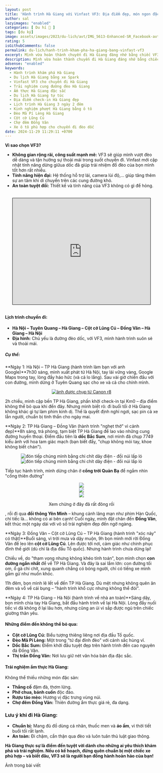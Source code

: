 ```yaml
---
layout: post
title: 'Hành trình Hà Giang với Vinfast VF3: Địa điểm đẹp, món ngon đặc sắc!'
author: sal
lazyimages: "enabled"
categories: [ Du hí 🛫 ]
tags: [du ký]
image: assets/images/2023/du-lich/avt/IMG_5613-Enhanced-SR_Facebook-avt.webp
rating: 5
isGithubComments: false
permalink: du-lich/hanh-trinh-kham-pha-ha-giang-bang-vinfast-vf3
excerpt: Mình vừa hoàn thành chuyến đi Hà Giang đáng nhớ bằng chiếc VF3 nhỏ gọn nhưng đầy kiên cường. Tuy nhiên, qua những cung đường đèo dốc ngoạn mục, mình nhận ra rằng nếu có cơ hội, **Vinfast VF3** sẽ là lựa chọn lý tưởng hơn cho những hành trình dài ngày.
description: Mình vừa hoàn thành chuyến đi Hà Giang đáng nhớ bằng chiếc VF3 nhỏ gọn nhưng đầy kiên cường. Tuy nhiên, qua những cung đường đèo dốc ngoạn mục, mình nhận ra rằng nếu có cơ hội, **Vinfast VF3** sẽ là lựa chọn lý tưởng hơn cho những hành trình dài ngày.
adsense: "enabled"
keywords:
  - Hành trình khám phá Hà Giang
  - Du lịch Hà Giang bằng xe Spark
  - Vinfast VF3 cho chuyến đi Hà Giang
  - Trải nghiệm cung đường đèo Hà Giang
  - Ẩm thực Hà Giang đặc sắc
  - Du lịch Hà Giang tự túc
  - Địa điểm check-in Hà Giang đẹp
  - Lịch trình Hà Giang 3 ngày 2 đêm
  - Kinh nghiệm phượt Hà Giang bằng ô tô
  - Đèo Mã Pí Lèng Hà Giang
  - Cột cờ Lũng Cú
  - Chợ đêm Đồng Văn
  - Xe ô tô phù hợp cho chuyến đi đèo dốc
date: 2024-11-29 11:29:11 +0700
---
```


**Vì sao chọn VF3?**

*   **Không gian rộng rãi, công suất mạnh mẽ:** VF3 sẽ giúp mình vượt đèo dễ dàng và tận hưởng sự thoải mái trong suốt chuyến đi. Vinfast mới cập nhật tính năng dừng giữua dốc đã giúp trải nhiệm đổ đèo của bọn mình tốt hơn rất nhiều.
*   **Tính năng hiện đại:** Hệ thống hỗ trợ lái, camera lùi độ,... giúp tăng thêm sự an tâm khi di chuyển trên các cung đường khó.
*   **An toàn tuyệt đối:** Thiết kế và tính năng của VF3 không có gì để hỏng.

<div class="content" style="text-align:center; max-width: 100%;">
<iframe src="https://www.google.com/maps/d/u/1/embed?mid=1UgCSaY5x6Tij7AihJw4THMvr8POSxMs&ehbc=2E312F" style="  display: block;
  width: 90%;
  max-width: 60rem;
  height: 25em;
  margin: 2rem auto;
  border: 1px solid black;"></iframe></div>

#### **Lịch trình chuyến đi:**

*   **Hà Nội – Tuyên Quang – Hà Giang – Cột cờ Lũng Cú – Đồng Văn – Hà Giang – Hà Nội**
*   **Địa hình:** Chủ yếu là đường đèo dốc, với VF3, mình hành trình suôn sẻ và thoải mái.

##### Cụ thể:

**Ngày 1: Hà Nội – TP Hà Giang (hành trình làm bạn với anh Google)**7h30 sáng, mình xuất phát từ Hà Nội, tay lái vững vàng, Google Maps trong tay, lòng đầy háo hức (và cả lo lắng). Sau vài giờ chiến đấu với con đường, mình dừng ở Tuyên Quang sạc cho xe và cả cho chính mình.

<div class="content" style="text-align:center; ">
<a href="https://i.imgur.com/LEaf7t5"><img loading="lazy" src="https://lh3.googleusercontent.com/pw/AP1GczPtLYRmvbG6GHRVyuKj_X8ALTLdGYH3LO256zVub3RjPPRW6T41ycU7gCsFxOiyEWLEnrjClLmkx_p38v745yQMrhsnUuz0kCKD-3fFIS3hUPZb7__P1CjlRK0QUR6sgbK9HxAzNaIIWflukA3k13_zJg=w688-h917-s-no-gm?authuser=0" title="source: imgur.com" alt="ảnh được chụp từ Canon r8"></a></div>

2h chiều, mình cập bến TP Hà Giang, phấn khởi check-in tại Km0 – địa điểm không thể bỏ qua khi đến đây. Nhưng mình biết rõ: đi buổi tối ở Hà Giang không khác gì tự làm phim kinh dị. Thế là quyết định nghỉ ngơi, sạc pin cả xe lẫn người, chuẩn bị tinh thần cho ngày mai.

**Ngày 2: TP Hà Giang – Đồng Văn (hành trình "nghẹt thở" vì cảnh đẹp)**8h sáng, trả phòng, tạm biệt TP Hà Giang để lao vào những cung đường huyền thoại. Điểm đầu tiên là **dốc Bắc Sum**, nơi mình đã chụp 7749 kiểu ảnh với hoa tam giác mạch (bạn biết đấy, "chụp không mỏi tay, khoe không biết chán").

<div class="content" style="text-align:center; ">
<img loading="lazy" src="https://i.imgur.com/LEaf7t5.png" title="source: imgur.com" alt="đón tiếp chúng mình bằng chi chít dây điện - đồi núi lấp ló"><br><img loading="lazy" src="https://imgur.com/fEGPPDb.png" title="source: imgur.com" alt="đón tiếp chúng mình bằng chi chít dây điện - đồi núi lấp ló"></div>

Tiếp tục hành trình, mình dừng chân ở **cổng trời Quản Bạ** để ngắm nhìn "cổng thiên đường"

<div class="content" style="text-align:center; ">
<img loading="lazy" src="https://i.imgur.com/SPMVX8B.png" ><br><img loading="lazy" src="https://i.imgur.com/kSgDyEE.png" ><br><img loading="lazy" src="https://i.imgur.com/TXiEZ20.png" ><br><p>Xem chừng ở đây đã rất đông rồi</p></div>

, rồi đi qua **đồi thông Yên Minh** – khung cảnh lãng mạn như phim Hàn Quốc, chỉ tiếc là... không có ai bên cạnh! Cuối ngày, mình đặt chân đến **Đồng Văn**, kết thúc một ngày dài với vô số trải nghiệm đẹp đến ngỡ ngàng.

**Ngày 3: Đồng Văn – Cột cờ Lũng Cú – TP Hà Giang (hành trình "xóc nảy" có thật)**Buổi sáng, vì trời mưa và dậy muộn, 9h bọn mình mới rời Đồng Văn để leo lên **cột cờ Lũng Cú**. Lên được tới nơi, cảm giác như chinh phục đỉnh thế giới (dù chỉ là địa đầu Tổ quốc). Nhưng hành trình chưa dừng lại!

Chiều về, do "tham vọng nhưng không khéo tính toán", bọn mình chọn **con đường ngắn nhất** để về TP Hà Giang. Và đây là sai lầm lớn: con đường tối om, ổ gà chi chít, xung quanh chẳng có bóng người, chỉ có tiếng xe mình gầm gừ như muốn khóc.

11h đêm, bọn mình lê lết về đến TP Hà Giang. Dù mệt nhưng không quên ăn đêm và vỗ về cái bụng – "hành trình khổ cực nhưng không thể đói".

**Ngày 4: TP Hà Giang – Hà Nội (hành trình về nhà an toàn)**Sáng dậy, bọn mình chia tay Hà Giang, bắt đầu hành trình về lại Hà Nội. Lòng đầy nuối tiếc vì đã không ở lại lâu hơn, nhưng cũng an ủi vì sắp được ngủ trên chiếc giường thân yêu.

<script src="https://cdn.jsdelivr.net/npm/publicalbum@latest/embed-ui.min.js" async></script>
<div class="pa-gallery-player-widget" style="width:100%; height:480px; display:none;"
  data-link="https://photos.app.goo.gl/FzWR35L21MSvKW6H8"
  data-title="Vf3 dự hí"
  data-description="155 new items added to shared album">
  <object data="https://lh3.googleusercontent.com/pw/AP1GczOK0t3Nbe14iB_1n7jiIEZTVRb6UtHChlPttF5T2MzwX9IHU3__4GCwb8BVxd-itJhlnift0Vw2utERUp4h28_QEsXLRCk1O8guBPZgcKRp21BD4zdW=w1920-h1080"></object>
  <object data="https://lh3.googleusercontent.com/pw/AP1GczPnZAFIOYNXsoUOTk1dHoe5nbsXXR7hwuqVQOgLBECDdHpk5txsuzFj_3YByO6eD4HVLp5xhY2FXXN1XsTMQgVcCV5U9XsuJv1EMzfsLVy5FAEFGLSo=w1920-h1080"></object>
  <object data="https://lh3.googleusercontent.com/pw/AP1GczMFFNsfxh9cy51IDoGMPktcDeUXiahaDkbn9tnPmAo2QIcPrkMja_9qiNAORFWzNTBO3pQyl0ASRFFdQCzpGY6nBsHJVSI64pp0Ak3NdjaYb3po3AgF=w1920-h1080"></object>
  <object data="https://lh3.googleusercontent.com/pw/AP1GczOwKBbp4rS34MgJyXotsLsmcLL9Ihd5scVYD_NSFOpr34ZuFnsRU-B8XWjHmSLacxnxTAZbkO-_bMMMgAZnKgUJcFylmRiReQr2slB7c52tkcUwdEL8=w1920-h1080"></object>
  <object data="https://lh3.googleusercontent.com/pw/AP1GczOMKXD5Cm7iMuqIf8qBMa1LH_7yjO5Xv68BAlAo2-oX1loX48RUtrcWNbq6j2kbZ0vtdsgVY3X432qLV61Lwj9fpG4N7YdiMjqWLibwpqhrw2dC-c6Z=w1920-h1080"></object>
  <object data="https://lh3.googleusercontent.com/pw/AP1GczN0XB0WvlwxeQAuBKtPV5LrEORTiuC7TfDn6gkGBOLyyzkk8yFY7rKfjD7Nd8Nnemv-h0CMFOa6IgXa9JjmeFtT-jTnw6beLTLPAtMj-Nj4gegaH0n-=w1920-h1080"></object>
  <object data="https://lh3.googleusercontent.com/pw/AP1GczP4Alc7BjwSlENkpDxK9j689pdqAx7BEx4jd18lDTCp2mInH5AxbellfkHPazN2aufwa35qjfSwa8NeKZbYwUjQzPm4KZ9hHnNZzsOGUbAc4CFPWvMR=w1920-h1080"></object>
  <object data="https://lh3.googleusercontent.com/pw/AP1GczNvpt4Ayo9jqAzgD5kQPCWkcIGhxYsU9ed-DMCTISk9t0I8KC1iZdz4RGbpR9Sqtk2khRecupKtZujxiYViqJAmkVeRy6VONWsIPAXYUx_ow1Nheay_=w1920-h1080"></object>
  <object data="https://lh3.googleusercontent.com/pw/AP1GczNXbj0PlXdCkRi5xQEzf84LCGuklhEAxadreeJQX85ExWIoVb1xCOOIJO4WNj7kpDMOsvIn85tyGvl09rj3Y4qesLesstRzaeb6AFMza7U4KiVN8OJq=w1920-h1080"></object>
  <object data="https://lh3.googleusercontent.com/pw/AP1GczNRyggLeIfU7UXlAg3ROoxzza08O4jlqxSTmy5TBw_2J-_9w7sTAcHOMm3aoOwCaD1fOkmWvnveNSCb4GVTRCrW8CPkRh8OfNvgNGrwfRh1FGF3I7r1=w1920-h1080"></object>
  <object data="https://lh3.googleusercontent.com/pw/AP1GczMABVxPKyMkE6um-T9fuCe-Y4jCyUSVd1H5jRw87SSpRwiQ-fCJiTZN1ZhFqbiJmlFfBkXoR4ngPHCc64_bXPG-ktgHJWZL3EkxSZ2HrXxPt04cFlIo=w1920-h1080"></object>
  <object data="https://lh3.googleusercontent.com/pw/AP1GczPh8fhwDHDo-g91w2HF2SNMIPprfwc6kdQCRvAv_I6p2eEFcUSFoV39pR-fB_6JP4R3NDSdLit8YfL6ZZWhu8-mdgp7VDgIkWqg56mncWqUKZKSNVpN=w1920-h1080"></object>
  <object data="https://lh3.googleusercontent.com/pw/AP1GczOklfGit4wUSP1h1asu59Wy-4PBksH5a5SftP8-AeHlEphGkEpEeDb9mF2tiRAu69rh8qslDVI_TwIVW8E7fZC_tK3fPC7IbFRnSDwNl8fWCkFcuUv3=w1920-h1080"></object>
  <object data="https://lh3.googleusercontent.com/pw/AP1GczPVWA0PJHYEOPQVfMWFrTPzQmX9CHwHogNeNni7l5Jvukx2N_4OHz46fIVVlscWRM-iXaY6a5vzfYW8eFQDE7WP7vx9kODkBpd1qX5f1Iz2XFOwb-XQ=w1920-h1080"></object>
  <object data="https://lh3.googleusercontent.com/pw/AP1GczN1qkNMW_E0lECfex45yajl8LWIlg2aE_Ov0Vgwi00cdx64PJDRk6H59Kg92u84zklM2BVxXR-m9mmd7ZVOaMdvCLcICWQDY1oSbdY9OYdk3Rvi_FYo=w1920-h1080"></object>
  <object data="https://lh3.googleusercontent.com/pw/AP1GczOOTnEbY23Fq---zQu5XQe0k9eejjgSoTHysvph7OBi7as1ZMHalgCsgcDgpL8e7gQeJok-UXO7QFwOH91hilk8kYO0cqafgcR1u8Mq_fSzQZrjlCDd=w1920-h1080"></object>
  <object data="https://lh3.googleusercontent.com/pw/AP1GczMCtsuoH9v7fYxE-Y5qtCYASAfULfpw2io-lxnep0pmJDDpcSruPxUakZfngx1e-XAfFaVrMmMr_f590OXzxbdLYlTX3KOli9Zk8AIji-folxZHgvDU=w1920-h1080"></object>
  <object data="https://lh3.googleusercontent.com/pw/AP1GczPj55sj8CfhVyuHQEwZ6oUoq9qfn1pKJ-XTxNso04NoZcL9_tfzKoHkE2kRohvkHnsy2MReq1Jr9sWkd5O0xAOJ5eiZCdfrJ4wbV4jlPg6vl74443HN=w1920-h1080"></object>
  <object data="https://lh3.googleusercontent.com/pw/AP1GczP57vMpv-H_dD1faESigJzYnX4mf7WSjEARoDhLgXnUtFhQ7B69ARCGP3NCkUFCvq-rYR8G2He_PHmoy0F2WT_t7BNExxKHFbd-yHsJLP6O3WqU6k_F=w1920-h1080"></object>
  <object data="https://lh3.googleusercontent.com/pw/AP1GczMQ0B_L9bnw-gTe1g3g2gvtmyffNuDDIQa0G5r2VNiTd284Jmv8PVOYvQ7qfsoPcIbVWCmC8eCFqhPZUsv0Lh6qVBcWo2Wo9jPp6NqiXj2BFNAcj51a=w1920-h1080"></object>
  <object data="https://lh3.googleusercontent.com/pw/AP1GczNX6IX5fQQg9pUyJ9s89-P74dcj-jHjI-dYbeW0kDyvHCZ8D3i6cjXpLSIWn-hZypfXOsYvKzX8zGK4GzV49Ld-CsfEXE68IPm9eTZRk6lUNdqYpLGM=w1920-h1080"></object>
  <object data="https://lh3.googleusercontent.com/pw/AP1GczPr7-FHT48hAn4bonea6C5Asbx6Dq4Apkbb1ikVMmWPRJMJOpq5Ruy6w_DiggfLyK_3JYvgaScMk-QSZsvQ_Hx07mlpB9gGJrCcoDN0O6_fMfpsnPls=w1920-h1080"></object>
  <object data="https://lh3.googleusercontent.com/pw/AP1GczONuEihZ6gZkbhiSssLvn3AaCVmU49DcVushdxcyraSC8JJThgRE6tNyTKA_rKvqBWPIv37IOdKNoYStgUD_LTnWYP8SmgcG_XwgzFl-g0z-PAT5BIK=w1920-h1080"></object>
  <object data="https://lh3.googleusercontent.com/pw/AP1GczNUhai18svXaZEfENvaMtyAlnBlHYZixrJ4ITQJMKYF1PX7imv4b9sNKTP3pQUb7mnvb07tXzeBeASxOqhkqSnLmtiK69QnRWbviU1CzvHoakwx6wLC=w1920-h1080"></object>
  <object data="https://lh3.googleusercontent.com/pw/AP1GczNBELkVgh8PROpNJ4PFZGbLVj-Ntjq3CgNlx_n8VFWUS4VbHDk3zVPbQ9nUnz0Mi406VJ2on2EYg6_uA7XNJTax-Sdyw8m_E9O6MnC1i_HnioJVSv1d=w1920-h1080"></object>
  <object data="https://lh3.googleusercontent.com/pw/AP1GczNpPL-3HQvzUUPe38fACQ_A7sCBr0S4pyrlcdGElafYQzObqC_V-h5bQvAcPkjMWe3kHH8K2uwxMYxGiBQA75PCnEwNtlsyX2A6xQtMQmSEhmjtJPBT=w1920-h1080"></object>
  <object data="https://lh3.googleusercontent.com/pw/AP1GczMBknpdYahLrHHJIV5zdUNSsVuu7RJS6fuhi5xHGUYUShGFzzlOhXpfqdEUdf5J5xE6IG27bQHxW3p80JWQgKe7Sq37cKgS6OUarKVPZxu8kL3S6EQR=w1920-h1080"></object>
  <object data="https://lh3.googleusercontent.com/pw/AP1GczMRH_0VLrVh90fC4Ud0PWvP5sdC1vP4EPKYn8B7_IhRR8npldfzEGdA4CjB1nExUOtcZAt8xaHguN6y-8Dtpvmw56ebuzIMAUM3y2Vq3i0UR_xLlvi1=w1920-h1080"></object>
  <object data="https://lh3.googleusercontent.com/pw/AP1GczPG0BuVGfaK_YVhheeQvn4uoaj_w8e9YfuqDazyBA9aHzS3DnGNd-kYnXTx5jP2WFYJ7oJe7t5uAkHUamcKPntFjNLlKz8ppbsR_WgyvpYQbDsamLpg=w1920-h1080"></object>
  <object data="https://lh3.googleusercontent.com/pw/AP1GczMDMQVP6jWwuD4tATNhSlrYZvLMUOZaMp19resE7S3lmm4Hyr_JIuxm0kYaDaRvmMArUajxFnqTKT-0Sx7Co1kiieehGxmBuEJb5wnMMypIEEK0R0fP=w1920-h1080"></object>
  <object data="https://lh3.googleusercontent.com/pw/AP1GczONOiaHE8zDBMXd16yK0jPDpBABuRzmzQhz8M8jbWxBBM3lchUVWrGhxzcdWpKqqbUYs0Fl16P-MfpQbhPNAHBLgna3Li_a9YoupVMQAEyis5tbf_mA=w1920-h1080"></object>
  <object data="https://lh3.googleusercontent.com/pw/AP1GczMMxA4PCHrWN0bMMpPKU1VwuErWc9lMtliQEboHBs39AId_59aOaKA67OfATEWX60rorNquAmzLFza6zWgTJuWsWdWejjVDO_2ESWiF3P2YJ1LGAw2L=w1920-h1080"></object>
  <object data="https://lh3.googleusercontent.com/pw/AP1GczPYI1oGcpQTgxpajPMd6Ca5tyKPBVRL1KNyz8q5DjcFcXwD9-J5B8eHStd8cYuwZmmxuTEHR5KUku9KatfoifFEe9Bd2UYS9qaz_Dl8IrRX0G4ljnWN=w1920-h1080"></object>
  <object data="https://lh3.googleusercontent.com/pw/AP1GczO08ZV30nCBGRUpHyuVha5ZynlVkLtDjyzJUBoYf1fNktr4TO8u_vVlNceobeSZBW_Ul6LRvtAM0NUzeuHbvEbSW9HKobfXEfgKvZEE7EvXlZN2CHHi=w1920-h1080"></object>
  <object data="https://lh3.googleusercontent.com/pw/AP1GczM_QOuaSaOheuK1rS1iCeWCuKXOA2WwQWBv1mKsI_2jNs9bKa86K9QLB7Udyus1noe3CjmAUsMhyHVEMZIn8Hgv_vlq3mwtp01jftjP3vzbEeUEuq4O=w1920-h1080"></object>
  <object data="https://lh3.googleusercontent.com/pw/AP1GczPnDPeHvi583GNtIbz90xUrrUf61FJ0BDCc5SQV7wzJXb_lVNoNG2NDflRDMonTGFLVjkJdqj_y-4Ay4KLvWaGbseNJc3M1Z8bdBSvqLWsrHULlnTFe=w1920-h1080"></object>
  <object data="https://lh3.googleusercontent.com/pw/AP1GczO3OLqSkIAvvKTRtEl2qFqe5nWbZlu69ZjMDzRYDZyjF6tgAWhaMfKE26QCGJQOWeOysGG6UfbEbuBcfLdRa-sJriLD47Spq7Y0DfHdKhI9ITX_WaHC=w1920-h1080"></object>
  <object data="https://lh3.googleusercontent.com/pw/AP1GczPzJJM4aUlCg3ETQpa1BvWtqYCEtjdLsXCMA9VmYnHjJWZ9K1vF5sBTuZVLkjuxRd71sTU94gjImulHrR1QtXSfYh2e-Mcq7-VcWYVoLwSBTaWFSdnR=w1920-h1080"></object>
  <object data="https://lh3.googleusercontent.com/pw/AP1GczM4-a89G_2Jc49S-p9pE5PtriLUaQI1y6uNblP-o3Vldh0S-nRdDIcYgXNXc6WzsWKrdwR5ZsBkCuoraP2GbUjHtgma5paj2WwsFZcrC7Aif1rIovgk=w1920-h1080"></object>
  <object data="https://lh3.googleusercontent.com/pw/AP1GczPIq9n0g7t5Di6YyxebwZ_luVqDn-NGpffNKwYu-5CyvjC49cCZBRQqgQ-IcxujnvDhiv2sMl0MR6RJ9CnPT5RupANXQXrfYaart_QL7E5KZmLaqTOi=w1920-h1080"></object>
  <object data="https://lh3.googleusercontent.com/pw/AP1GczNU4v9xcMjbcQkoLzN9PJVeUO2z3EM8mhcwuJ4VaWDE2kPbQ4J-jmq4zpqH8esNppb9-C5oPih6ytp3AVHF0m4Zw_cTc---_zs1hEjWzT19td10Wxcb=w1920-h1080"></object>
  <object data="https://lh3.googleusercontent.com/pw/AP1GczOP09aBbe-TwbpIIPrWRcDeB-wmhx6g5LHkY6Mz3lmEK084FKlxtys853OvixnTZCK7TItpKjVMz_13rVMdmQbgJOq574y9pZh6fVuKZgTOUAvnW3FL=w1920-h1080"></object>
  <object data="https://lh3.googleusercontent.com/pw/AP1GczMaqzsASLtx0ABnXAPD8_unvKtKVhsXKDcvRtjo-K9d9COAmm-fBBrV8LivSl_fakcuAx0s8uKzl3bD-4NU8JwXMtX2qh81nslh9zM_vTUL7YGJVLOY=w1920-h1080"></object>
  <object data="https://lh3.googleusercontent.com/pw/AP1GczPwoQhIe_td-TkMHyfbF8csY89xp85hO7Voo54U22RFjaUVLRHB-HxKF1keQMWPRpcoeMO2UOCVGc3vjNsZzAQUZUcfeyywXZbGY_868dyD71B6ubXJ=w1920-h1080"></object>
  <object data="https://lh3.googleusercontent.com/pw/AP1GczN7DqGV-uZ0OL8kKsQSn1FlIIB_X0I5Jy7j9wDds-vX8EfWRGLMy3vgceTCA5kEyD0mKlDdO3mx8FzTaLUJi0mHjU3pnPc9TJmJy1jLzBhFJUk_v9-n=w1920-h1080"></object>
  <object data="https://lh3.googleusercontent.com/pw/AP1GczNM77hd778f5Uxni-KJbraomx479zVJErILusaGofnEVFz5cq6YVpFq95nXFjo9Kb9Xy8OvSa0PYcoKw7lcmnSqqFcV-oUYuuDmydf7rt-YCF7CoMFr=w1920-h1080"></object>
  <object data="https://lh3.googleusercontent.com/pw/AP1GczNyv4vah_6Vy-oYiDI87ERJlpvDo5RVThvbrVn3_fcXf0SwD6okd-848PTyt2ThazjRyrg-LDD2aX6iPBbI7Htz-iCZnXhui_rmijck8zos1FLA6sxL=w1920-h1080"></object>
  <object data="https://lh3.googleusercontent.com/pw/AP1GczPoXR3EfDBwIUKJlUg6gf2rINBb7DqcC9Uv3YGXuy8cLX5hR5rK78fA_48eASM-DgZzzGGQ-TJyHu7thTjCQI1BJbPmh4V_OpWsuaWTqbGw-lKKZQMf=w1920-h1080"></object>
  <object data="https://lh3.googleusercontent.com/pw/AP1GczP0fnmRpFMlF2lW8wl2vvD9dIM1xYmoosyI9I3O-QrVatLyzZBBu1tVBlU0T8re4wizsWd_1OYybNWrPRi30jz-PNvEZ9ym4ALNeaKMOu16mgm5sYYv=w1920-h1080"></object>
  <object data="https://lh3.googleusercontent.com/pw/AP1GczO3QbroaOIfb3U0zCLDi3Abxwv2bz_xIyoLR627FJOp3G3Zorys_UrTebZg2FDapvOyQOACYoCIJkWbVyZhmq3tEQQzZQfZrA5OeBM-2DEhQ39zFWQH=w1920-h1080"></object>
  <object data="https://lh3.googleusercontent.com/pw/AP1GczOPp4R-DJHOJYFrMEwVHnHFiFthrside_sJep5f2npdGAuiMJcsB1Ki-P0XOMua6V7OPw0OSemNa_ghoGPXMkqEQCm6TPRHm2-veMPQlqIJjssbCh1A=w1920-h1080"></object>
  <object data="https://lh3.googleusercontent.com/pw/AP1GczMZ595y_nUW5OrX_kS4O5wHj1fUYvIrtIupdwwTvA2kvH3ueNWnIig9VRpJfYV3FrwEYFmRCiB5Z00PTDlF4xX0_LHkRyNfMd7EmVfx49VFBeFED3pz=w1920-h1080"></object>
  <object data="https://lh3.googleusercontent.com/pw/AP1GczNWrrtGmSBi3REg9FQApBMPQ829iCK0UFRVCHBSDcSoSQ96DD3IvFk9UyJPUbaHlX670-USAFwWhpnYEcEh2JaGwwki7HYeBwLY1bkyAe9w4CxlNZcW=w1920-h1080"></object>
  <object data="https://lh3.googleusercontent.com/pw/AP1GczO4RTTy8vT802oNPuD0IVXdYucDiwNhlMhc5xYjlm_UIPy2kDMfd46rgoT7sseK-yOmhRbNtMwlN1XIUuLwnugQOXO9RaBuUu_CiHDqFMeFPr02pZHC=w1920-h1080"></object>
  <object data="https://lh3.googleusercontent.com/pw/AP1GczPXksHNT9ADPXoXpd12zZfSWFNgbU_5W2GHhxT0bH09Y9dvoJMRYpRUr80jyPRf27HTqmT7pXssi9UGBtz3X8GpmQ1L-vNQbn7d7Y4d9nLC432rj-pR=w1920-h1080"></object>
  <object data="https://lh3.googleusercontent.com/pw/AP1GczPaNYZwpMAUggdlBRQaaml_qSiWSxlTKOpui5pyBeBvo1BBeb-mhRUwbC59it-HHq6-06LYT9oCMuHIDuw6I2vlNjZKk8bzKRhV3IF8TDBb0u0GEIQ4=w1920-h1080"></object>
  <object data="https://lh3.googleusercontent.com/pw/AP1GczO0T1czO1MMkV-jiKB5y3AOVxTq0mX_baaCLS7O7TnGX5zmS7qMVfvA0Sz73WnHNg5uqWWrYdCfCUM_uKzLA6uW8Lop07QE_g1XbdRXwGzptC_ksxID=w1920-h1080"></object>
  <object data="https://lh3.googleusercontent.com/pw/AP1GczMO4Vj8nk8hi29cXIKoNENT5_pqSBqzPk0jzi7IJwKjPkaQEcbUEqH7D002MsuSb3SU7yyMlzSifJqkhMvLk8atDuv7gn8mVUA14T-G8qLb8tQeh6V5=w1920-h1080"></object>
  <object data="https://lh3.googleusercontent.com/pw/AP1GczMzMSk6itw4EzIO_Svz0e_L-OMuzm-MTSpBM3UBKScfX4TVj_4Q9UdvBxcFdOj91zdcKu-9PWEN8p-NUyxbx6qPbyR6ewEuGiylwZUDDRsyOfa5IWFB=w1920-h1080"></object>
  <object data="https://lh3.googleusercontent.com/pw/AP1GczPGfLhiCPCJ9ChFyL7g1BoZFr3DcI8YK_UfyS-2mL_pEgjKHlMglXt35Xyn3qb4Ieat3HqNCtCUFEiGvbKCu5uBZIBvHZh0x7j9incKQFhK4g03xmCR=w1920-h1080"></object>
  <object data="https://lh3.googleusercontent.com/pw/AP1GczOQ5u0dH7ni-9ldw-H8Xs8tujC601XwpXPo3ELTktpkMVLruLmrP_JdXAmpSBSaiow_p_v7S3TL3YUzl6vLwwfuTZN98oHC-UGD_7Gs2iTN9L3CWhAq=w1920-h1080"></object>
  <object data="https://lh3.googleusercontent.com/pw/AP1GczOyBVaXAr6YYIAFz_F2lAZ6W6tTw9q42cvcp2u7XWSqU08p814RExyYgLKyT0aBbSUrbW2audN8AtxoFHIK5bhL9K5Xj4urEBGiqDzsLpJMIG00AMAl=w1920-h1080"></object>
  <object data="https://lh3.googleusercontent.com/pw/AP1GczPo0vY6HgMulh6Cut9yJdZIeCT_8XEr-IgeUeFQrbelSTcKoc4QlrA6Brq8v3OxnQ0J01AnCQNHAXbH-ayA-md5pcIlyEmmDZHED2PdOvEsOkiCPbOc=w1920-h1080"></object>
  <object data="https://lh3.googleusercontent.com/pw/AP1GczP_WpMLkUcAhcsMz1i8e5hvToUb6YaW6qlTznk5T-iW6i7qUeH0IwDvD6kwkw17NDlT2eTKPbiJy2_dq2fRRjTFqjvmf-OEtAg0fjXO6h_8Z2dNpck4=w1920-h1080"></object>
  <object data="https://lh3.googleusercontent.com/pw/AP1GczNbylBkMlkJk3i-_vIYIYpg2U4kAigj61hdthoJE793j5i_3we0UTSoKTSt9YNGczKYPN9Gh4GbM1R-0_L225Jp9uqO1GJvmqBNbZJgEeT5D6nC1_jI=w1920-h1080"></object>
  <object data="https://lh3.googleusercontent.com/pw/AP1GczPmhAGO2lvFxABnoguS0KnsZwYeA3mwCb74XN3TnpwphQc7FEh3W9Fd4P6omQ2FEOEMtqI-Rs0-UOiSDXs7hR2I8e0V8pQ4WkDhqmCpLCC3IXOaRWsk=w1920-h1080"></object>
  <object data="https://lh3.googleusercontent.com/pw/AP1GczNL3W-53vtt7pneemIgwaExlmyBPuTR9fX9mwNrKXp7a8nSkvLc8GIThKvdvXqS_QBBadf9L8mQ8L8Z_GU6_p7HBp9pYqduqS-riD0Lx4v7rCaHi8sy=w1920-h1080"></object>
  <object data="https://lh3.googleusercontent.com/pw/AP1GczMw8ZOaqlen2-VcIhzk7vHFPMpiPjeGmw3Rr-2bZsQ-xCefHz01jHyqGSAQfuqw2T7WI7aNzPLgrp2Xx_FXGzqcui4KB7xPtISlqbaWBaKFiljY2epu=w1920-h1080"></object>
  <object data="https://lh3.googleusercontent.com/pw/AP1GczPAu15aeuWueTS1iy_UyTYkVxHewLAmGZyff8BaS9UBxPVp3s7cIji06_udyjwqlphUtJKSIEsOhpQFC1bFBDssX4Fk5UaQeM7_t7WXUWzmu6IPKkRe=w1920-h1080"></object>
  <object data="https://lh3.googleusercontent.com/pw/AP1GczO8AXPGpQZvUBj_ascQsouMwqMaCrGP3G3myqEXM7FqHAQyoQ_YZoE-M9qNO1sEWF8IluF1uLEOM6CTI3l47NWf_1YRZf_uYhwyD49vIkyDDThFfypo=w1920-h1080"></object>
  <object data="https://lh3.googleusercontent.com/pw/AP1GczMFCjF9rErHrm7n1qULqoiFGQYQ8mqEzGJ9qgMStE_B-IxoVK1SASobZI5STfra6_kJFMpCgRUv6lj_kKadnqQjTG7PUnSsoJJUer5BwWtYp8z8qO95=w1920-h1080"></object>
  <object data="https://lh3.googleusercontent.com/pw/AP1GczOux-9SMAQUW1rZ6GiGMU4rhg-oHGSgWZ976fTmJu6IIU7hovmzh7B8K6BKho1B1j7DmrzfVIF02HBFThzWe0bmCcxgHqNmgytTTGrsXldb9Xmf1890=w1920-h1080"></object>
  <object data="https://lh3.googleusercontent.com/pw/AP1GczPu7oH88Jhm7LlKfzWnaEbuCDUBGS6GPtNoLxjmu-VsuNlyV7MPp8_p8qCxPBCO9rE6wBZELOZ9LlQdfmArBkkg3lWnnSQBzkWMJpapcqklI9nnIdQC=w1920-h1080"></object>
  <object data="https://lh3.googleusercontent.com/pw/AP1GczMjKcYfcX1rj8pz8v9QL--aCFtF2j5KHvfM0moacHoiPkIaBXlazADfh2y9OtcvXL6wNXcjxNR7l8pzzgzfBDjgISgeiMpto-aJltMNZNRrdy4ynM_3=w1920-h1080"></object>
  <object data="https://lh3.googleusercontent.com/pw/AP1GczNE5ITMfFAO9fbu5cDlWp5307BjpuvHbbJb7nSFd4Y8-Gi-uIgBQL5UmCRCsKBsPt40dGrG2fEC8I4dDNI8wvr29RZ9apSq38s9duJ3FhfgSKDpXajd=w1920-h1080"></object>
  <object data="https://lh3.googleusercontent.com/pw/AP1GczPtlCaHNVRLOo1CCNxUUDvn6yhjc5bn_aOqBMngk4NpEE4W2lS96L9FXFdWeRloBJP5-m1iv7jisySih9qAmF3wZ3YUAwQdhqtBxr1UU6XTEegmEE_u=w1920-h1080"></object>
  <object data="https://lh3.googleusercontent.com/pw/AP1GczNCf2CjF6M3YbHJ0u9Bl7F7H1yazXL7oddrXgJrJS1H0pFHfjQssWrszq5taUdQMI3NruMOPK2Dc-JyUXEX4SCv8b5slGILMQOlYT8rA3J3gRfY_0I0=w1920-h1080"></object>
  <object data="https://lh3.googleusercontent.com/pw/AP1GczNiLoieq0ZuNK1zVmiAN6kBwBh_oq6qti_IUhNpJrcD2GP1dfX9EVdxQCSFQLr4cJOqBKWNPEDkF97ILoL6d8DZUW-xZRBBXoErKl8wUfTgdBdC98ZF=w1920-h1080"></object>
  <object data="https://lh3.googleusercontent.com/pw/AP1GczM_98a6NVDQZmQn6o67NXyqwLC1ixI2HQ2iCI2r5NHb-m7neGcLM1H3iQTjI_qUrksFWDspVZmbb1MdMcOWtlUbCM9jtTxqVvmZpBsVO2c9psph9ruX=w1920-h1080"></object>
  <object data="https://lh3.googleusercontent.com/pw/AP1GczN038AeH6jsnstxtCC66F4csucwIkQGOFqlqC02RXSZS1OBNLpCDxoccXdfFdKyrgx-6RBE4FJS3Hf6DAuRz_5LXOoEwZA_ES12w2rsKqWzjE_YB0Dz=w1920-h1080"></object>
  <object data="https://lh3.googleusercontent.com/pw/AP1GczNMNNxidEMvQS0A2mLDHyK3m-bHPhvFbHVExRXEf5gJ-IhWnbsQ_sVTh5d6egc1KSFQ0OqVj2nBrWqYiTHWr3_R5SAdcKhBNaCHxpUzk8snGAOwI7CZ=w1920-h1080"></object>
  <object data="https://lh3.googleusercontent.com/pw/AP1GczMZmb__6vNI4p9FeTM1OCZqmsLWlRZ79Co8RvhnJIDTMiZgJ50YtLFTrKZ3nIFXLL6LCrT8EIANizKn7pGkXY7Cyku97c8D3EsFbKaw6djQ7PmYWF6B=w1920-h1080"></object>
  <object data="https://lh3.googleusercontent.com/pw/AP1GczMeryGCvX6P_kmWUT_V8CVUhwMjHbCPJNLIJuMHP0mBroPy13TPmlmZV4_bWUIk1aAVxdORm54Gc-GNf4b5EA-ilUNOJT45bKeJsnszF2BqhwX8Bo-K=w1920-h1080"></object>
  <object data="https://lh3.googleusercontent.com/pw/AP1GczM8JUKSuEYAgCZprx6wZpRiWvt9r6ka8-f_nGd-t7NF2IHz4B_BRHNeseV4ZMNwpSQ8nQMI2ruUXDKXRGiiElRMpLvvzDIZtR1L_VVEvr1kuIryDTBL=w1920-h1080"></object>
  <object data="https://lh3.googleusercontent.com/pw/AP1GczO3iiNOeGaKyvf_nCOyI4J9mM-dyRD2BEGbJ2qll7Y-1T_RXoJ3PamzGS1hq-z9abgJTpo72hu2F9GSTDHXDRA8VDth-9HCSSDaRSfzeu28UJsZYyYG=w1920-h1080"></object>
  <object data="https://lh3.googleusercontent.com/pw/AP1GczPIcTwZTfoZ1Vrs5kOWafIUjUGGQQwlI3jGVGQnOPHJqPkefzn8NF6q8oWpmwpE8YtzK8cfpPZO3JPJOTsndahPZSjIOOgxz3NkM91AIj3JT7Hy-OKK=w1920-h1080"></object>
  <object data="https://lh3.googleusercontent.com/pw/AP1GczMQ1_G1X3Wiyv4kFw6PwhyZEOTRoZGVeQPIJQJZtvRNYUk4N78FWRX2ITHEh7ISUYwvXtSD58fwBjGF9L7YFhJYWDM4aKaa4eF2vSlyfrArR6DCUFAz=w1920-h1080"></object>
  <object data="https://lh3.googleusercontent.com/pw/AP1GczMnnU7KFl7KWduxI-ZekcSKBl3w65G6Wmn8O_5KGtRL_9h2e9OYuEGE5ratWfmM8OpasnpRBR8b5NsNqr2L2Z4zkdQb6BgWqa7aJuXWa9bwigm1tXpl=w1920-h1080"></object>
  <object data="https://lh3.googleusercontent.com/pw/AP1GczNoLD7WIAxwM9eJabdjGR5H0oqR8bXg-WX8xok_renWlVxWcDRPGQo3syl9WP-l-vUBLMwLv4TneGmyUMUq3eLdgOWKIthpVrTfuIv12AzlcHHQ4pSL=w1920-h1080"></object>
  <object data="https://lh3.googleusercontent.com/pw/AP1GczPx16nIJQDnUIZzua0nVYn7vXp5L0kuCKUzx7ff6o70mGlqANGJTBpRwj8R_LV02TPRchWZpIpt1koon32OCzKgH5VvdIo7t2Fp-Yb4hLslnAjPiZow=w1920-h1080"></object>
  <object data="https://lh3.googleusercontent.com/pw/AP1GczNlMsILM19Gy0cPn8PedEovtDq8TERWXIm-xpTOLgiNReu4gsX8dkd_q9mFfiO0j4li177D1mgrhY9Nk7odZyK-ouvkfqXHxkwzWG53pTD2LKY6YKYN=w1920-h1080"></object>
  <object data="https://lh3.googleusercontent.com/pw/AP1GczOOER8uthjwv5fzYqtdoTL-QS2dFwg-L71mata2SQwXMt73J3Q13aCaETMXNM0HhTsItu5ZCpZvABx5aDHhb08Rv27GlncofwWL5KayD7vqek-0Nbnd=w1920-h1080"></object>
  <object data="https://lh3.googleusercontent.com/pw/AP1GczOZUnR_yIL2ybxD93bn7fJhKauMPVP3jM6vqDYyR2fz0Xxnk_wlwUpxIhhEg86rsW_TdTfC5K1i9z8UsNVH-z3ffpztqv8W95d9Z1uvgMqn3i30-lEM=w1920-h1080"></object>
  <object data="https://lh3.googleusercontent.com/pw/AP1GczM76fOOfAtHSz9qtoh1HFzpzFUX2TQKT_AFptXAEMc3q_cVV_KrMeSAj3XEo59h3PId-aJ9iE52MSyR-g_YmJ-u8ctQAC0hCN_fPy_roVxiyIseF6gf=w1920-h1080"></object>
  <object data="https://lh3.googleusercontent.com/pw/AP1GczMhRwGOhjCuAdJ_5J3mWxxfHak0VIn_enGmrErvlHKeMgYAODC0Nc0VwSYjDRXwZ0dDxnZFx4_ZylOyyPc71sNvyH06spLTbF4G5XmtuZvnYVYo_D0C=w1920-h1080"></object>
  <object data="https://lh3.googleusercontent.com/pw/AP1GczNX8wKmTymB82iNMO9LACyhYSYA1ccAIZg4rywUw3GELqrGXpPGtngDbz-qGo0W8Jo0ehBnNAm7Fim8JBj0w2xOxHDbvZTz0N0jtCssHXNYGpWvmpu0=w1920-h1080"></object>
  <object data="https://lh3.googleusercontent.com/pw/AP1GczNM4559kmSY-38OmmAbEgEKr-_-HwxbSqYMDqWIvq-wJAX7qn7byAd5Dy7QFPIt40Ko4BxVShAoWb7oXb_FmTboumKd18ercwoWv_AmUO6KRdrD-XHT=w1920-h1080"></object>
  <object data="https://lh3.googleusercontent.com/pw/AP1GczMWgPgmqAtTSrTLGQb7X1-orOHZxtaXSMgGugCBkZ9qeqlQRycuEi2tsw_Z0lEaz69neP65ZPtEk9vCC1YSLMPtTLQncSothtWz41pZqCpJmQWkICU_=w1920-h1080"></object>
  <object data="https://lh3.googleusercontent.com/pw/AP1GczOfh2efOXSQQLSKofXJTNuJE2Z6nCitV4zJKpyHBxufpSQibTm4adxQjWXmOLAQn_yLP0vPQ2O0akNNNOQzfnBqv8NzKW6n-LDTejWcz5NNGfM1-rZF=w1920-h1080"></object>
  <object data="https://lh3.googleusercontent.com/pw/AP1GczPxAF4TZw_QrMquYF1LS1aabCOAWuTX9lHtnk3nA47NV83dHh142zewH7bVqRFsiUbSSjHwr07U39PpA96LQNK24kv66TIHd5SSi1IwwBOFIuq33GZO=w1920-h1080"></object>
  <object data="https://lh3.googleusercontent.com/pw/AP1GczMoTUMTSQDdzfnAK_9zCGNXciS5F-I_c0crTAo2FzP9AAvUQOtWmhIJX7_SGv48MMNgz0g6R7DTbwlwQkqgGPnvLSLPrVJU_9vsx47nFYYr-IRGObPy=w1920-h1080"></object>
  <object data="https://lh3.googleusercontent.com/pw/AP1GczOet7Moo6Sk7UKqOHMbXXa9K7qLedMEIoVGN_SFuFq_yHFWbUNByyaiXmgrI-1FAmObCLLyFJ4MP7gJWgg4z-n-enGFirhWnMWcaYLtX3VIzdCX9ivw=w1920-h1080"></object>
  <object data="https://lh3.googleusercontent.com/pw/AP1GczOLZ14EhUM6mFuIsTBnY3gTgga9wAmdfLzTzqnWFRVi6tAee4iAU1IdlgK3kgMOB5llT4Bwlm5Ve_v2uWa1XuqVJQVo5JBekzOR4PvwpeC3cuprxnQF=w1920-h1080"></object>
  <object data="https://lh3.googleusercontent.com/pw/AP1GczMHB3aJupZT0u6h6RJhrmZUmdjjag6ylYI22_wBQoxnLzgDjhlgmp96BLOlhA1Cz4tSBuJr6UB5Vlcqq4nw2OGCjCWLlt_1ezamHWQ96fRzVYFxFoKe=w1920-h1080"></object>
  <object data="https://lh3.googleusercontent.com/pw/AP1GczO_likmP3d8riE0aH7ygQTmgbUPzIzKAs1Ff8Jz4R5ABjV2PEIZVLupJqOBN8n5kbB4R_MvTZ6gE51Nji9orR8EzZd87JB8ir8Jal-bbUsRm2YvowHL=w1920-h1080"></object>
  <object data="https://lh3.googleusercontent.com/pw/AP1GczORhdgiOfqhqeYqMgo_iItKAUwRCF1kUGi1A-3t5W3FU1MSc5YistJDJRCyQ3J1Z6QJzvHsgC_wlKbk-pMj0MydYjPEFt7-UQHDrhjUPaipa7EQXWKc=w1920-h1080"></object>
  <object data="https://lh3.googleusercontent.com/pw/AP1GczM8avGTz68IkjCN4DbJZ6pEqRDB3H3qRxv_j81KJwHL447uABDdV8usVInbb71jNxPbldFhyxk_ZoRPJg04BrSj-jLKtNDmRXhAUHznzMbV5zoBR-F8=w1920-h1080"></object>
  <object data="https://lh3.googleusercontent.com/pw/AP1GczOtYNzI7G1S6OaL80KOGLQyoenREgun6B-MjQjWceMIrvukH2xxRCnrQLwl7Lw5kuHaIVxeu6JnYA7kMp0t-rw9eqjKXoX3yjSgfvaoObFtfd1SGcED=w1920-h1080"></object>
  <object data="https://lh3.googleusercontent.com/pw/AP1GczMNSJkne7SSt0J1dp0nnj3XOu98wjhLaNj7POqy5yP50lK86xQ5WVSOTvd0hGuC2Iea7SChOR0vaYjxT07RqC-vXOl_4_Qb7TeNxnfqzP_1BZVvh74t=w1920-h1080"></object>
  <object data="https://lh3.googleusercontent.com/pw/AP1GczNbz7jcc00bLx1YBd7Xr3F5MGZzljjHTJy-WYJuAZwQN7B0SStCi-5fIBrCaAJHUry-EpUkPV4SmZ5YCt-LusRq5f15c1T3EMK8-LqtkTIkbG632sDd=w1920-h1080"></object>
  <object data="https://lh3.googleusercontent.com/pw/AP1GczMxFdLhnmxiiHm6BR36yVZSP2NajAgcHDD4TLPisM82_Tcp8rrgHguAC_zoX8tnfLxYypsm3H28c3rk1Dx55sxdltHocMPxtfHxOCaw3Uj-VWF3mpfQ=w1920-h1080"></object>
  <object data="https://lh3.googleusercontent.com/pw/AP1GczPymBV4Psttj_zNDh2YmNUSgJ7UlJNIZeEMUDToJiWpjW7bPechIbDJqfXqLTvyf5SdoE1I499CWq9lDT4asQrK9J8ZBzx8t1I5FAIHCqYs0tx59chg=w1920-h1080"></object>
  <object data="https://lh3.googleusercontent.com/pw/AP1GczN20IkDwVdtGcgc3xZerRDoBbT5jXSfyeFmf8ZQjci3lBIrwKNY-QFUg2m5WT7k6n1-dY3PInZ5Sj1QJq6O-mwkcy0KMhGynn-wOOQiNp7UeSpNZ0CO=w1920-h1080"></object>
  <object data="https://lh3.googleusercontent.com/pw/AP1GczMvqSpzP4G06siOfISO9LeTXaHlPQmgUW-9lwC7Im3-ynce_wYf-If_1mPnyGqxQQyt6uEGMxoVkiljoy2W4oh4m-98Iok86qCjjNQNtmpmCX4FERw4=w1920-h1080"></object>
  <object data="https://lh3.googleusercontent.com/pw/AP1GczNApfM2wZ0ekh8pevkPAcia0k925-wsBF2wnx1ZLV_gdWPUTz071mcPytjigPHrfv2ad3QtQaAGOAXO79HyW9xQPPcofBOMmQ-hhaApxxxUIKCjd8f8=w1920-h1080"></object>
  <object data="https://lh3.googleusercontent.com/pw/AP1GczNjS8kAQNJIBakqSw5ycs4pbKVO9Zxmzo_BOJdWpFv-wHONKA181KsAZw3InWxdnmZLujolmVXPAcpr1wCKO8PKNEd8gZhw9pFxtkdyNaxzXXAmdNlL=w1920-h1080"></object>
  <object data="https://lh3.googleusercontent.com/pw/AP1GczMgrcfxzgZCgGQiyzTmg1g6OujaVoSH6fqhbnfDk8VQSBexbvgulIKwXDF-lXXZI-KKffsCCIf8gN0ZgsGsd7pcYtqoM2YsNMuoUryCmT8f0b29_x-o=w1920-h1080"></object>
  <object data="https://lh3.googleusercontent.com/pw/AP1GczO0NZPAVq1Ygzd5_Ohm_ZnhzNlUybkDh314sgmQArUFaYlCo9UzyFBxC5BLXudUf7DIrJkEKrxkwzXZrRTPAmgSoB-4lBk6iXWuW1d6_DnBz7s-Ejuv=w1920-h1080"></object>
  <object data="https://lh3.googleusercontent.com/pw/AP1GczMDAjRT6Mho-7pQyPdoNQP8Y30rTERupQQ4RV12EEHujt7ywm-rvt4Epwo1GFpIy6AtzOvUJEuppWE3Vgucrn6-L4IJ1fIuB0FK9XcwGVgPmWpgs7bE=w1920-h1080"></object>
  <object data="https://lh3.googleusercontent.com/pw/AP1GczOlj1DubqeDwUd560l4kY7TcHfGL5pFGMTDoteQB8Z-tPnGbLPbHBrGODPI67cZcEzwxQeAUpf8RTtXhVB8eJtnP2xX4jP2c7UpbRYRApORWUo32PIY=w1920-h1080"></object>
  <object data="https://lh3.googleusercontent.com/pw/AP1GczNV7GOjxzkgUaCeUy4ik7O1Q-yjIAov5twObsbpEv-PYBdRvJwAr5iyBQ36AcpelQxQeYDsXkcbS5FHLdA62Qu6s_6OdSQEW5-qTA96pg9Ca2Bwp_cZ=w1920-h1080"></object>
  <object data="https://lh3.googleusercontent.com/pw/AP1GczN_GF4P3OiQULhbVxwQSB78IBtB0waGbqSZP4wpjwRTWMmV-58Spz8-UvltABP0obj1Fi5lzI6RqYzg4RE2-QCrRnEnatX6rtosQ6DoNS8qH2v-ydl8=w1920-h1080"></object>
  <object data="https://lh3.googleusercontent.com/pw/AP1GczNeFTtdcIs7CmQXcDKC7YlbV6vk2HaAnw0AT-oBJyfcSaoZmaX03b3EqyVPjI6tGxGV6HmkPEkCVHEK8-2B6S-d9lgaBRX3K3qk3zw8QTtso6GN-DNk=w1920-h1080"></object>
  <object data="https://lh3.googleusercontent.com/pw/AP1GczPlcujqh5MZdJyB_fw3sNkppM_ED6lTGA7R-7qwJF1GqsjxDwjB3ZgXWwxJsvhyW0Aq5XvWIIzVlHH4SyiuiLUM8hAJ0MluHZfpQKBdm0va7kDpywvp=w1920-h1080"></object>
  <object data="https://lh3.googleusercontent.com/pw/AP1GczPwMfy_6qMEr9ugx4W314rMEzsasUrTBSLTkMpDVSFo8I3McS1kQAQrMkzyH-vtamsZLc0eaiBDpZ8MjB6Y1a6pP9jIW1ZZe8Mw01adNEhtQgIzrBFX=w1920-h1080"></object>
  <object data="https://lh3.googleusercontent.com/pw/AP1GczOjX8UrFRGSpXLKlXIpvn3qqCeb-_hBnh0pYGXnvgwMRL_4B0ktf5UT5nD84y1MkS45J9-VirHpwVExr38CtmYtsA1bcqdOKR8yZj7cknHLgy0D4Axw=w1920-h1080"></object>
  <object data="https://lh3.googleusercontent.com/pw/AP1GczM5HDzQTKIEEMfDNWN1VFSY2Lf8CKgQukbtuzG8tRPxbevluZb78zV3hqp3uLKVufgX6QXzGA1EwSmy996MaYlpOtFD26lE7_pmy53GOxBQuLMLimpT=w1920-h1080"></object>
  <object data="https://lh3.googleusercontent.com/pw/AP1GczMMUuMIEYn5cn3dH4CH6ekwRpp9aXVc9nikadtlsrbLe66HsjuEswRW8FBrgY5YriKzHeEm6Ls-lmd96oENmduSHWgFdtRh0At3DHhEVgpRxTzaZEDt=w1920-h1080"></object>
  <object data="https://lh3.googleusercontent.com/pw/AP1GczO12f7l3dGeZvdH_FCF00m30x4hVLLsEedgFZn60cAEVOD7Ab2dhGgiove8wbDrDNBfbqMvuAI8tOg912FWWhWmZbYCwjfrC9MRGGt1mLL-WOZJMWe1=w1920-h1080"></object>
  <object data="https://lh3.googleusercontent.com/pw/AP1GczMaM6I-tvZX9nWaYtnteyV-SmZahQpGe5pFQZibx3RswvsVTa-ctCd3w63gM28Txat4ZnS32h3gCOhEM1DQvEss7vvRgfPWnR7qTrRg5Ntj5NSk_R0e=w1920-h1080"></object>
  <object data="https://lh3.googleusercontent.com/pw/AP1GczO5zMFXQqlgQxLctlo91EpC8pLWG7tZKhjh2YnoYHD1jb8lm3x5ugz45-37tBkzP-n3mIDlBDutXQGjVL4Ry6P_y-Fz5hNcMb_Sc1_eOzi2e4wsVd-2=w1920-h1080"></object>
  <object data="https://lh3.googleusercontent.com/pw/AP1GczMehWHfcasNtLqa37yqswHcDCY4CTNC2IWOp6w7k4tp-QnaZ8NqfYc70ZIZmD2zYAZ6YGrm4spQJ0knP0USds-uiCp8HIGTPe5Ox62sMM1PtsReG0st=w1920-h1080"></object>
  <object data="https://lh3.googleusercontent.com/pw/AP1GczPgGxNuQR-wlpSCpALYSrPZPPH0KWA8JMrWLGpWcf2Myvj5a8fKFQupYQ3sTC1kO7-c-skVyblmcOWFoenhlqfqqkUZx3FA-IsgjdeoRHblIq-nZxR3=w1920-h1080"></object>
  <object data="https://lh3.googleusercontent.com/pw/AP1GczPW8jw14HNqnv_H8IW10EkD8vEN-CYB6NldEDRNqXQxA0N617FFTGuKNI7HrbyUutfltUPMCuyMZyuvcxrJE9-lQi-CG3n27xPr2016D0kN3_WpOY2Z=w1920-h1080"></object>
  <object data="https://lh3.googleusercontent.com/pw/AP1GczMXU_acJvNvACU7eaego8yjeweEPsvFVANqygiHlr93sBPpaCOW1a6vJSJpGP-UlBA3mFzAyi8OS7l5IXg6Pyd4eVvGZ_wasOkbE0tvFcF79UpTKKZt=w1920-h1080"></object>
  <object data="https://lh3.googleusercontent.com/pw/AP1GczO5sLBATs5MYdpiVDKS63q0zMwGsowpu9JSzfgMVsdSpxdl5g-dKa84jxK-ZZkNKf3M93KRA-6k_F3RnjDnvUtBAKXC3cywA_yVSW-gc_O3uZ1wheTi=w1920-h1080"></object>
  <object data="https://lh3.googleusercontent.com/pw/AP1GczOb4WgrN6IqvZ6VirT39LuHyL0kCaONRCmsg5BpdgfbZD6j_Z-_ELpSOxeKd8m2uBwKWjNvssKtnuWG45LJCXUwDx96apUf0JxC5DnZzT6SHGBZsTn2=w1920-h1080"></object>
  <object data="https://lh3.googleusercontent.com/pw/AP1GczMeygyzCJIYtXHom0xnauEzqtoADeQoFeyFV1CGkA5wRESzWnJdUV6XT_daguncou0j75UysxP8dUtYuomUqYzA5G5t695gzT3jvXkCImfbtk7QE6Qz=w1920-h1080"></object>
  <object data="https://lh3.googleusercontent.com/pw/AP1GczMF5h-5HFsqs7iPATnludlmtP65PBZpAQeqDHPHhRHCyQ7Al7kDAgy4f1m8Iaa6IUaWHl0SYnOulUMJul4jrvxM71WYv-0xhpB8ASrq5AZFcU5CdhQk=w1920-h1080"></object>
  <object data="https://lh3.googleusercontent.com/pw/AP1GczPOSvvO4JGQjwSPKUhtzUtIdDRvD8SRShHcNj2LYGwjiUlLqFOBWSjJrgHDi8RS7AolwIEEc3nONhHLioS8IdrWegPJ-cF6ASmGlzpAJ8Lv8BbQYQdq=w1920-h1080"></object>
  <object data="https://lh3.googleusercontent.com/pw/AP1GczNAJYF3JfRbOUhWVmQGzJzY2dE6guxlfEZiF4427dejjXj7g6koDyo-TDX_VyZr8U3Zt7w3D-WYLNFgGei-BHzJAu27LpmRPoVt_NMODzL3MtrxVqrc=w1920-h1080"></object>
  <object data="https://lh3.googleusercontent.com/pw/AP1GczP0TqKL2FZ-baQiXQ5Rgu8c1LHU4Tu36wuRHuqwp8Rtylywmz0RYFBw84ieIcCudO6dkp4gEbueewT4IM3CaxIKEg_zp7VAObYMPSPyqqqYXc7yo0Vk=w1920-h1080"></object>
  <object data="https://lh3.googleusercontent.com/pw/AP1GczM0jeWHcWlk7XFOVJvXXgvZwXfw5yuaEEz9JDjhDThl88yOHVOLllUwlahnQedfq-ctPkNiOmpUqGRkYNKGe-w1LY7tZoCUQFGlm1T4rPbDdjXSAL8R=w1920-h1080"></object>
  <object data="https://lh3.googleusercontent.com/pw/AP1GczMdc3h4rLJCKRWHstwxgNp3v6bLwIYVeRBtgJ1MHnKgvBlgMm1JeEyMu7yvIw0oNh40aVZySs_QC2YT69Y09CtKa_c4wSg1WzP_TjZ-tYu1mRNdRPYV=w1920-h1080"></object>
  <object data="https://lh3.googleusercontent.com/pw/AP1GczMxMXBrfclH-ln6FJp56r5aG9khBZdc3wojb8N0yv5Nj5swAryA19WGVWrXrnomTlKJef7VIDf6aLSojspXNo1EfpVyr-XHSm30hJtdgLb1XlcqZ8PO=w1920-h1080"></object>
  <object data="https://lh3.googleusercontent.com/pw/AP1GczPWUqikU2N1d7UY7jvzTJRSwpckpF4GTTGy6W74rN2x-rJqL2zOgSxuhEVfTcyfId4XkVXKIv7CramlfYMeWfwT6JhZz3_Yjys6q1gnS6QpGhUKDvw5=w1920-h1080"></object>
  <object data="https://lh3.googleusercontent.com/pw/AP1GczNNf8GD9tE_XZIezapTV5kBRPzMhFrQvy95EahDpMFoAU66dpO0wRDSRnpZ0ZcADjePZRJ7RW7UjO9YDbff0hbd2rqLjdEe0TDRm9C8NgpTtj2cjoYA=w1920-h1080"></object>
  <object data="https://lh3.googleusercontent.com/pw/AP1GczPQpYiAaphLDj2jnqHWBN4Ke_2uzM8xJWp7SSnF-9oip8RaYGQy6m2najJxm0YU8Hha8rDn3f98zsMJiWH3-afyI2egWPN6JvBzT07vw969-3d2qcj5=w1920-h1080"></object>
  <object data="https://lh3.googleusercontent.com/pw/AP1GczPbY7JIuwQ3bxx1veJcuQ5A7UxM7GjHKbxN-shYGW8bbKxR8tfhXa2ml-_55FNKa3ridgqkp4XSEv41VhILuKoGdV8pxEYBgNLL6PVG-hvcQGi95DRn=w1920-h1080"></object>
  <object data="https://lh3.googleusercontent.com/pw/AP1GczMwgy3TyrYOT6PB6BUhgNvxECmrS8sA6m6LTuiGDwRSv_YwF--1T2z2krQAp_Gy9_vkdiR6HU2suAmvf6sxMSbSWVt6VK-dbZHiI6BAVLquC6BTdoH1=w1920-h1080"></object>
  <object data="https://lh3.googleusercontent.com/pw/AP1GczPVRhpodY58N56mwrsOWQa5Kopg_CSUlMtW4IFtn1SAhoVIEL0_gksOJ4EahmqYOYf-mAY2PjLYaErSPEFK5YWo6zAqyRxhAW70TYH0DlIMHADaMWPw=w1920-h1080"></object>
  <object data="https://lh3.googleusercontent.com/pw/AP1GczM7Gz3tMhPzcf9PFcPh0AF3eXeN_AwmLgtziopgBcRt3jmSbwmBht7lvKZohLr5E2-f9bmuTxiWDMfg4fQVDpjBjx_ZAquw9B_DR9_aQui-7obtQ9Om=w1920-h1080"></object>
  <object data="https://lh3.googleusercontent.com/pw/AP1GczM2bhBrIo9nYUKQsM0SpiHCWzX0moQlX4k6PqjurE8iKI6kbWoBGWHEJC_Q2YOWaeMdgOXoHw6cw4MSAmupQPCpAdpGWP_8dNJRdyngfv11ywS2kcbj=w1920-h1080"></object>
</div>

#### **Những điểm đến không thể bỏ qua:**

*   **Cột cờ Lũng Cú:** Biểu tượng thiêng liêng nơi địa đầu Tổ quốc.
*   **Đèo Mã Pí Lèng:** Một trong "tứ đại đỉnh đèo" với cảnh sắc hùng vĩ.
*   **Dốc Bắc Sum:** Điểm khởi đầu tuyệt đẹp trên hành trình đến cao nguyên đá Đồng Văn.
*   **Thị trấn Đồng Văn:** Nơi lưu giữ nét văn hóa bản địa đặc sắc.

#### **Trải nghiệm ẩm thực Hà Giang:**

Không thể thiếu những món đặc sản:

*   **Thắng cố** đậm đà, thơm lừng.
*   **Phở chua, bánh cuốn** độc đáo.
*   **Rượu táo mèo:** Hương vị đặc trưng vùng núi.
*   **Chợ đêm Đồng Văn:** Thiên đường ẩm thực giá rẻ, đa dạng.

### **Lưu ý khi đi Hà Giang:**

*   **Chuẩn bị:** Mang đủ đồ dùng cá nhân, thuốc men và **áo ấm**, vì thời tiết buổi tối rất lạnh.
*   **An toàn:** Đi chậm, cẩn thận qua đèo và luôn tuân thủ luật giao thông.

**Hà Giang thực sự là điểm đến tuyệt vời dành cho những ai yêu thích khám phá và trải nghiệm. Nếu có kế hoạch, đừng quên chuẩn bị một chiếc xe phù hợp – và biết đâu, VF3 sẽ là người bạn đồng hành hoàn hảo của bạn!**

Ảnh trong bài viết


